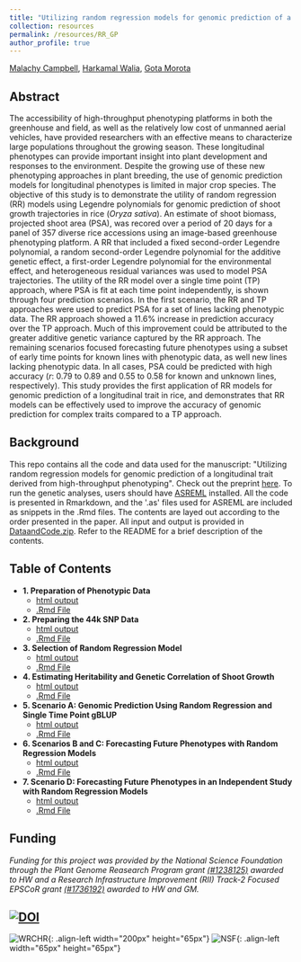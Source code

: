```yaml
---
title: "Utilizing random regression models for genomic prediction of a longitudinal trait derived from high-throughput phenotyping"
collection: resources
permalink: /resources/RR_GP
author_profile: true
---
```


[Malachy Campbell](https://malachycampbell.github.io/), [Harkamal Walia](http://cropstressgenomics.org/), [Gota Morota](http://morotalab.org/)

## Abstract
The accessibility of high-throughput phenotyping platforms in both the greenhouse and field, as well as the relatively low cost of unmanned aerial vehicles, have provided researchers with an effective means to characterize large populations throughout the growing season. These longitudinal phenotypes can provide important insight into plant development and responses to the environment. Despite the growing use of these new phenotyping approaches in plant breeding, the use of genomic prediction models for longitudinal phenotypes is limited in major crop species. The objective of this study is to demonstrate the utility of random regression (RR) models using Legendre polynomials for genomic prediction of shoot growth trajectories in rice (*Oryza sativa*). An estimate of shoot biomass, projected shoot area (PSA), was recored over a period of 20 days for a panel of 357 diverse rice accessions using an image-based greenhouse phenotyping platform. A RR that included a fixed second-order Legendre polynomial, a random second-order Legendre polynomial for the additive genetic effect, a first-order Legendre polynomial for the environmental effect, and heterogeneous residual variances was used to model PSA trajectories. The utility of the RR model over a single time point (TP) approach, where PSA is fit at each time point independently, is shown through four prediction scenarios. In the first scenario, the RR and TP approaches were used to predict PSA for a set of lines lacking phenotypic data. The RR approach showed a 11.6% increase in prediction accuracy over the TP approach. Much of this improvement could be attributed to the greater additive genetic variance captured by the RR approach. The remaining scenarios focused forecasting future phenotypes using a subset of early time points for known lines with phenotypic data, as well new lines lacking phenotypic data. In all cases, PSA could be predicted with high accuracy (*r*: 0.79 to 0.89 and 0.55 to 0.58 for known and unknown lines, respectively). This study provides the first application of RR models for genomic prediction of a longitudinal trait in rice, and demonstrates that RR models can be effectively used to improve the accuracy of genomic prediction for complex traits compared to a TP approach.

## Background
This repo contains all the code and data used for the manuscript: "Utilizing random regression models for genomic prediction of a longitudinal trait derived from high-throughput phenotyping". Check out the preprint [here](https://www.biorxiv.org/content/early/2018/05/11/319897). To run the genetic analyses, users should have [ASREML](https://www.vsni.co.uk/downloads/asreml/) installed. All the code is presented in Rmarkdown, and the '.as' files used for ASREML are included as snippets in the .Rmd files. The contents are layed out according to the order presented in the paper. All input and output is provided in [DataandCode.zip](https://rawgit.com/malachycampbell/Utilizing-random-regression-models-for-genomic-prediction-of-a-longitudinal-trait-derived-from-HTP/master/DataandCode.zip). Refer to the README for a brief description of the contents.  

## Table of Contents

* **1. Preparation of Phenotypic Data**
  - [html output](https://rawgit.com/malachycampbell/Utilizing-random-regression-models-for-genomic-prediction-of-a-longitudinal-trait-derived-from-HTP/master/HTMLoutput/1.Phenoprep.html)
  - [.Rmd File](https://rawgit.com/malachycampbell/Utilizing-random-regression-models-for-genomic-prediction-of-a-longitudinal-trait-derived-from-HTP/master/Rmarkdownfiles/1.Phenoprep.Rmd)
* **2. Preparing the 44k SNP Data**
  - [html output](https://rawgit.com/malachycampbell/Utilizing-random-regression-models-for-genomic-prediction-of-a-longitudinal-trait-derived-from-HTP/master/HTMLoutput/2.Genoprep.html)
  - [.Rmd File](https://rawgit.com/malachycampbell/Utilizing-random-regression-models-for-genomic-prediction-of-a-longitudinal-trait-derived-from-HTP/master/Rmarkdownfiles/2.Genoprep.Rmd)
* **3. Selection of Random Regression Model**
  - [html output](https://rawgit.com/malachycampbell/Utilizing-random-regression-models-for-genomic-prediction-of-a-longitudinal-trait-derived-from-HTP/master/HTMLoutput/3.RRmodelselection.html)
  - [.Rmd File](https://rawgit.com/malachycampbell/Utilizing-random-regression-models-for-genomic-prediction-of-a-longitudinal-trait-derived-from-HTP/master/Rmarkdownfiles/3.RRmodelselection.Rmd)
* **4. Estimating Heritability and Genetic Correlation of Shoot Growth**
  - [html output](https://rawgit.com/malachycampbell/Utilizing-random-regression-models-for-genomic-prediction-of-a-longitudinal-trait-derived-from-HTP/master/HTMLoutput/4.Heritability.html)
  - [.Rmd File](https://rawgit.com/malachycampbell/Utilizing-random-regression-models-for-genomic-prediction-of-a-longitudinal-trait-derived-from-HTP/master/Rmarkdownfiles/4.Heritability.Rmd)
* **5. Scenario A: Genomic Prediction Using Random Regression and Single Time Point gBLUP**
  - [html output](https://rawgit.com/malachycampbell/Utilizing-random-regression-models-for-genomic-prediction-of-a-longitudinal-trait-derived-from-HTP/master/HTMLoutput/5.ScenarioA.html)
  - [.Rmd File](https://rawgit.com/malachycampbell/Utilizing-random-regression-models-for-genomic-prediction-of-a-longitudinal-trait-derived-from-HTP/master/Rmarkdownfiles/5.ScenarioA.Rmd)
* **6. Scenarios B and C: Forecasting Future Phenotypes with Random Regression Models**
  - [html output](https://rawgit.com/malachycampbell/Utilizing-random-regression-models-for-genomic-prediction-of-a-longitudinal-trait-derived-from-HTP/master/HTMLoutput/6.ScenariosBandC.html)
  - [.Rmd File](https://rawgit.com/malachycampbell/Utilizing-random-regression-models-for-genomic-prediction-of-a-longitudinal-trait-derived-from-HTP/master/Rmarkdownfiles/6.ScenariosBandC.Rmd)
* **7. Scenario D: Forecasting Future Phenotypes in an Independent Study with Random Regression Models**
  - [html output](https://rawgit.com/malachycampbell/Utilizing-random-regression-models-for-genomic-prediction-of-a-longitudinal-trait-derived-from-HTP/master/HTMLoutput/7.ScenarioD.html)
  - [.Rmd File](https://rawgit.com/malachycampbell/Utilizing-random-regression-models-for-genomic-prediction-of-a-longitudinal-trait-derived-from-HTP/master/Rmarkdownfiles/7.ScenarioD.Rmd)

## Funding
*Funding for this project was provided by the National Science Foundation through the Plant Genome Reasearch Program grant [(#1238125)](https://www.nsf.gov/awardsearch/showAward?AWD_ID=1238125) awarded to HW and a Research Infrastructure Improvement (RII) Track-2 Focused EPSCoR grant [(#1736192)](https://www.nsf.gov/awardsearch/showAward?AWD_ID=1736192) awarded to HW and GM.*

[![DOI](https://zenodo.org/badge/138613689.svg)](https://zenodo.org/badge/latestdoi/138613689)
---

![WRCHR](http://malachycampbell.github.io/images/WRCHR.png){: .align-left width="200px" height="65px"}
![NSF](http://malachycampbell.github.io/images/nsf_logo.png){: .align-left width="65px" height="65px"}

